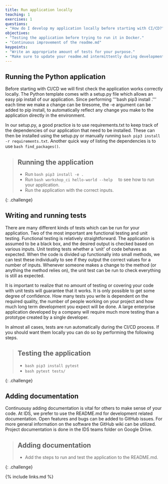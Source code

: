 ```yaml
---
title: Run application locally
teaching: 1
exercises: 1
questions:
- "How do I develop my application locally before starting with CI/CD?"
objectives:
- "Testing the application before trying to run it in Docker."
- "Continuous improvement of the readme.md"
keypoints:
- "Write an appropriate amount of tests for your purpose."
- "Make sure to update your readme.md intermittently during development."
---
```


## Running the Python application

Before starting with CI/CD we will first check the application works correctly locally. The Python template comes with a setup.py file which allows an easy pip install of our application. Since performing '''bash pip3 install .''' each time we make a change can be tiresome, the -e argument can be added to pip install, to automatically reflect any change you make to the application directly in the environment.

In our setup.py, a good practice is to use requirements.txt to keep track of the dependencies of our application that need to be installed. These can then be installed using the setup.py or manually running ```bash pip3 install -r requirements.txt```. Another quick way of listing the dependencies is to use ```bash find_packages()```.

> ## Running the application
>
> * Run ```bash pip3 install -e .  ```
> * Run ```bash workshop_ci hello-world --help  ``` to see how to run your application.
> * Run the application with the correct inputs.
>
{: .challenge}

## Writing and running tests

There are many different kinds of tests which can be run for your application. Two of the most important are functional testing and unit testing. Functional testing is relatively straightforward. The application is assumed to be a black box, and the desired output is checked based on various inputs. Unit testing tests whether a 'unit' of code behaves as expected. When the code is divided up functionally into small methods, we can test these individually to see if they output the correct values for a number of inputs. Whenever someone makes a change to the method (or anything the method relies on), the unit test can be run to check everything is still as expected.

It is important to realize that no amount of testing or covering your code with unit tests will guarantee that it works. It is only possible to get some degree of confidence. How many tests you write is dependent on the required quality, the number of people working on your project and how much long term development you expect will be done. A large enterprise application developed by a company will require much more testing than a prototype created by a single developer. 

In almost all cases, tests are run automatically during the CI/CD process. If you should want them locally you can do so by performing the following steps.

> ## Testing the application
>
> *   ```bash pip3 install pytest ```
> *   ```bash pytest tests/``` 
>
{: .challenge}

## Adding documentation

Continuousy adding documentation is vital for others to make sense of your code. At IDS, we prefer to use the README.md for development related documentation. Open features and bugs can be added to GitHub issues. For more general information on the software the GitHub wiki can be utilized. Project documentation is done in the IDS teams folder on Google Drive.

> ## Adding documentation
>
> *   Add the steps to run and test the application to the README.md.
>
{: .challenge}

{% include links.md %}